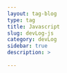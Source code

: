 ```yaml
---
layout: tag-blog
type: tag
title: Javascript
slug: devLog-js
category: devLog
sidebar: true
description: >
   
---
```


<!-- ---
layout: tag-blog
title: Javascript
slug: devLog-js
category: devLog
menu: false
order: 1
--- -->
